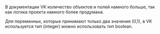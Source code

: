 В документации VK количество объектов и полей намного больше, так как логика проекта намного более продумана.

Для переменных, которые принимают только два значения (0,1), в VK используется тип (integer) можно использовать тип boolean.
